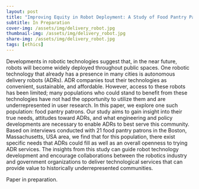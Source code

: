 ```yaml
---
layout: post
title: "Improving Equity in Robot Deployment: A Study of Food Pantry Patrons"
subtitle: In Preparation
cover-img: /assets/img/delivery_robot.jpg
thumbnail-img: /assets/img/delivery_robot.jpg
share-img: /assets/img/delivery_robot.jpg
tags: [ethics]
---
```


Developments in robotic technologies suggest that, in the near future, robots will become widely deployed throughout public spaces. One robotic technology that already has a presence in many cities is autonomous delivery robots (ADRs). 
ADR companies tout their technologies as convenient, sustainable, and affordable. 
However, access to these robots has been limited; many populations who could stand to benefit from these technologies have not had the opportunity to utilize them and are underrepresented in user research. 
In this paper, we explore one such population: food pantry patrons.
Our study aims to gain insight into their true needs, attitudes toward ADRs, and what engineering and policy developments are necessary to enable ADRs to best serve this community. Based on interviews conducted with 21 food pantry patrons in the Boston, Massachusetts, USA area, we find that for this population, there exist specific needs that ADRs could fill as well as an overall openness to trying ADR services. 
The insights from this study can guide robot technology development and encourage collaborations between the robotics industry and government organizations to deliver technological services that can provide value to historically underrepresented communities.

Paper in preparation.
